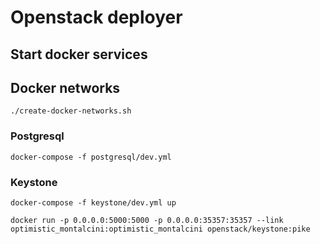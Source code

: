 # Openstack deployer

## Start docker services

## Docker networks

    ./create-docker-networks.sh

### Postgresql

    docker-compose -f postgresql/dev.yml

### Keystone

    docker-compose -f keystone/dev.yml up

    docker run -p 0.0.0.0:5000:5000 -p 0.0.0.0:35357:35357 --link optimistic_montalcini:optimistic_montalcini openstack/keystone:pike